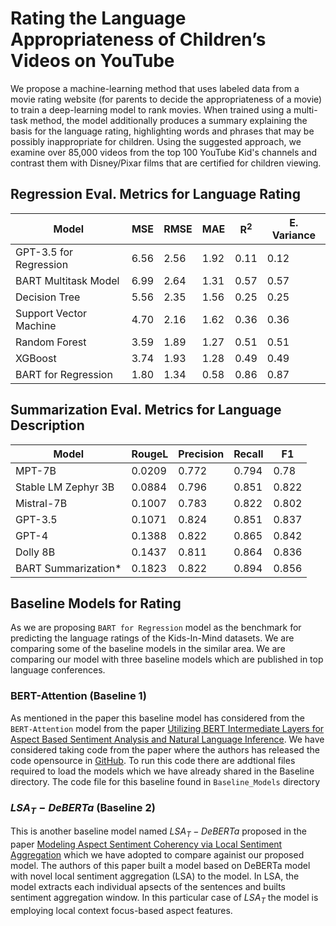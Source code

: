 # Rating the Language Appropriateness of Children’s Videos on YouTube
We propose a machine-learning method that uses labeled data from a movie rating website (for parents to decide the appropriateness of a movie) to train a deep-learning model to rank movies. When trained using a multi-task method, the model additionally produces a summary explaining the basis for the language rating, highlighting words and phrases that may be possibly inappropriate for children. Using the suggested approach, we examine over 85,000 videos from the top 100 YouTube Kid's channels and contrast them with Disney/Pixar films that are certified for children viewing.  
## Regression Eval. Metrics for Language Rating 
| Model | MSE | RMSE | MAE | R<sup>2</sup> | E. Variance|
|----------|----------|----------|----------|----------|----------|
| GPT-3.5 for Regression | 6.56 | 2.56 | 1.92 | 0.11 | 0.12 |
| BART Multitask Model    | 6.99    | 2.64    | 1.31    | 0.57    | 0.57    |
| Decision Tree    | 5.56    | 2.35    | 1.56    | 0.25    | 0.25    |
| Support Vector Machine    | 4.70    | 2.16    | 1.62    | 0.36   | 0.36    |
| Random Forest    | 3.59    | 1.89    | 1.27    | 0.51    | 0.51   |
| XGBoost   | 3.74    | 1.93   | 1.28   | 0.49    | 0.49    |
| BART for Regression    | 1.80   | 1.34    | 0.58    | 0.86    | 0.87   |


## Summarization Eval. Metrics for Language Description
| Model             | RougeL | Precision | Recall | F1    |
|-------------------|--------|-----------|--------|-------|
| MPT-7B            | 0.0209 | 0.772     | 0.794  | 0.78  |
|Stable LM Zephyr 3B| 0.0884 | 0.796     | 0.851  | 0.822 |
| Mistral-7B        | 0.1007 | 0.783     | 0.822  | 0.802 |
| GPT-3.5           | 0.1071 | 0.824     | 0.851  | 0.837 |
| GPT-4             | 0.1388 | 0.822     | 0.865  | 0.842 |
| Dolly 8B          | 0.1437 | 0.811     | 0.864  | 0.836 |
| BART Summarization*| 0.1823 | 0.822 | 0.894 | 0.856 |


## Baseline Models for Rating

As we are proposing `BART for Regression` model as the benchmark for predicting the language ratings of the Kids-In-Mind datasets. We are comparing some of the baseline models in the similar area. We are comparing our model with three baseline models which are published in top language conferences.

### BERT-Attention (Baseline 1)
As mentioned in the paper this baseline model has considered from the `BERT-Attention` model from the paper [Utilizing BERT Intermediate Layers for Aspect Based Sentiment Analysis and Natural Language Inference](https://aclanthology.org/N19-1035/). We have considered taking code from the paper where the authors has released the code opensource in [GitHub](https://github.com/avinashsai/BERT-Aspect). To run this code there are addtional files required to load the models which we have already shared in the Baseline directory. The code file for this baseline found in `Baseline_Models` directory

### $LSA_{T}-DeBERTa$ (Baseline 2)
This is another baseline model named $LSA_{T}-DeBERTa$ proposed in the paper [Modeling Aspect Sentiment Coherency via Local Sentiment Aggregation](https://aclanthology.org/2024.findings-eacl.13.pdf) which we have adopted to compare againist our proposed model. The authors of this paper built a model based on DeBERTa model with novel local sentiment aggregation (LSA) to the model. In LSA, the model extracts each individual apsects of the sentences and builts sentiment aggregation window. In this particular case of $LSA_T$ the model is employing local context focus-based aspect features.

